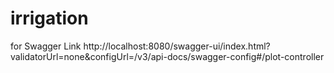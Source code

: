 # irrigation


for Swagger Link 
http://localhost:8080/swagger-ui/index.html?validatorUrl=none&configUrl=/v3/api-docs/swagger-config#/plot-controller

